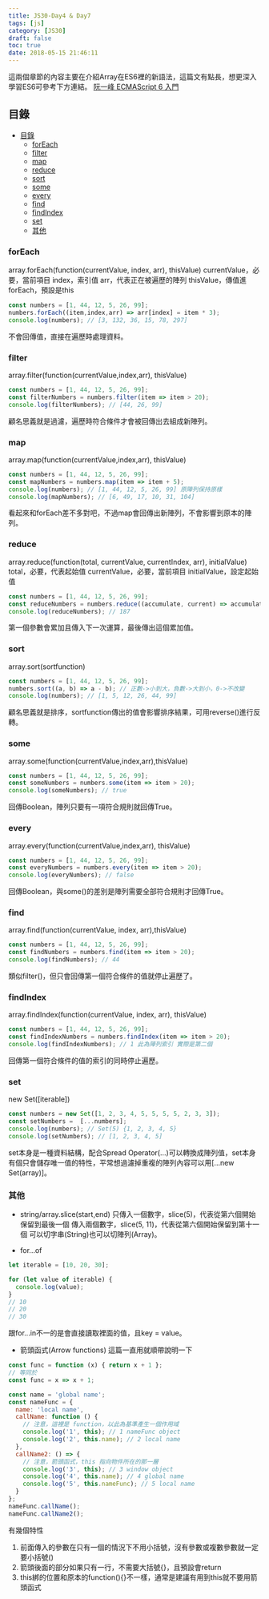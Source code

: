 ```yaml
---
title: JS30-Day4 & Day7
tags: [js]
category: [JS30]
draft: false
toc: true
date: 2018-05-15 21:46:11
---
```


這兩個章節的內容主要在介紹Array在ES6裡的新語法，這篇文有點長，想更深入學習ES6可參考下方連結。
[阮一峰 ECMAScript 6 入門](http://es6.ruanyifeng.com/)

## 目錄

- [目錄](#目錄)
  - [forEach](#foreach)
  - [filter](#filter)
  - [map](#map)
  - [reduce](#reduce)
  - [sort](#sort)
  - [some](#some)
  - [every](#every)
  - [find](#find)
  - [findIndex](#findindex)
  - [set](#set)
  - [其他](#其他)

### forEach
array.forEach(function(currentValue, index, arr), thisValue)
currentValue，必要，當前項目
index，索引值
arr，代表正在被遍歷的陣列
thisValue，傳值進forEach，預設是this
```js
const numbers = [1, 44, 12, 5, 26, 99];
numbers.forEach((item,index,arr) => arr[index] = item * 3);
console.log(numbers); // [3, 132, 36, 15, 78, 297]
```
不會回傳值，直接在遍歷時處理資料。

### filter
array.filter(function(currentValue,index,arr), thisValue)
```js
const numbers = [1, 44, 12, 5, 26, 99];
const filterNumbers = numbers.filter(item => item > 20);
console.log(filterNumbers); // [44, 26, 99]
```
顧名思義就是過濾，遍歷時符合條件才會被回傳出去組成新陣列。

### map
array.map(function(currentValue,index,arr), thisValue)
```js
const numbers = [1, 44, 12, 5, 26, 99];
const mapNumbers = numbers.map(item => item + 5);
console.log(numbers); // [1, 44, 12, 5, 26, 99] 原陣列保持原樣
console.log(mapNumbers); // [6, 49, 17, 10, 31, 104]
```
看起來和forEach差不多對吧，不過map會回傳出新陣列，不會影響到原本的陣列。

### reduce
array.reduce(function(total, currentValue, currentIndex, arr), initialValue)
total，必要，代表起始值
currentValue，必要，當前項目
initialValue，設定起始值
```js
const numbers = [1, 44, 12, 5, 26, 99];
const reduceNumbers = numbers.reduce((accumulate, current) => accumulate + current);
console.log(reduceNumbers); // 187
```
第一個參數會累加且傳入下一次運算，最後傳出這個累加值。

### sort
array.sort(sortfunction)
```js
const numbers = [1, 44, 12, 5, 26, 99];
numbers.sort((a, b) => a - b); // 正數->小到大，負數->大到小，0->不改變
console.log(numbers); // [1, 5, 12, 26, 44, 99]
```
顧名思義就是排序，sortfunction傳出的值會影響排序結果，可用reverse()進行反轉。

### some
array.some(function(currentValue,index,arr),thisValue)
```js
const numbers = [1, 44, 12, 5, 26, 99];
const someNumbers = numbers.some(item => item > 20);
console.log(someNumbers); // true
```
回傳Boolean，陣列只要有一項符合規則就回傳True。

### every
array.every(function(currentValue,index,arr), thisValue)
```js
const numbers = [1, 44, 12, 5, 26, 99];
const everyNumbers = numbers.every(item => item > 20);
console.log(everyNumbers); // false
```
回傳Boolean，與some()的差別是陣列需要全部符合規則才回傳True。

### find
array.find(function(currentValue, index, arr),thisValue)
```js
const numbers = [1, 44, 12, 5, 26, 99];
const findNumbers = numbers.find(item => item > 20);
console.log(findNumbers); // 44
```
類似filter()，但只會回傳第一個符合條件的值就停止遍歷了。

### findIndex
array.findIndex(function(currentValue, index, arr), thisValue)
```js
const numbers = [1, 44, 12, 5, 26, 99];
const findIndexNumbers = numbers.findIndex(item => item > 20);
console.log(findIndexNumbers); // 1 此為陣列索引 實際是第二個
```
回傳第一個符合條件的值的索引的同時停止遍歷。

### set
new Set([iterable])
```js
const numbers = new Set([1, 2, 3, 4, 5, 5, 5, 5, 2, 3, 3]);
const setNumbers =  [...numbers];
console.log(numbers); // Set(5) {1, 2, 3, 4, 5}
console.log(setNumbers); // [1, 2, 3, 4, 5]
```
set本身是一種資料結構，配合Spread Operator(...)可以轉換成陣列值，set本身有個只會儲存唯一值的特性，平常想過濾掉重複的陣列內容可以用[...new Set(array)]。

### 其他

- string/array.slice(start,end)
只傳入一個數字，slice(5)，代表從第六個開始保留到最後一個
傳入兩個數字，slice(5, 11)，代表從第六個開始保留到第十一個
可以切字串(String)也可以切陣列(Array)。

- for...of

```js
let iterable = [10, 20, 30];

for (let value of iterable) {
  console.log(value);
}
// 10
// 20
// 30
```
跟for...in不一的是會直接讀取裡面的值，且key = value。

- 箭頭函式(Arrow functions)
這篇一直用就順帶說明一下

```js
const func = function (x) { return x + 1 };
// 等同於
const func = x => x + 1;
```

```js
const name = 'global name';
const nameFunc = {
  name: 'local name',
  callName: function () { 
    // 注意，這裡是 function，以此為基準產生一個作用域
    console.log('1', this); // 1 nameFunc object
    console.log('2', this.name); // 2 local name
  },
  callName2: () => { 
    // 注意，箭頭函式，this 指向物件所在的那一層
    console.log('3', this); // 3 window object
    console.log('4', this.name); // 4 global name
    console.log('5', this.nameFunc); // 5 local name
  }
};
nameFunc.callName();
nameFunc.callName2();
```
有幾個特性
1. 前面傳入的參數在只有一個的情況下不用小括號，沒有參數或複數參數就一定要小括號()
2. 箭頭後面的部分如果只有一行，不需要大括號{}，且預設會return
3. this綁的位置和原本的function(){}不一樣，通常是建議有用到this就不要用箭頭函式


